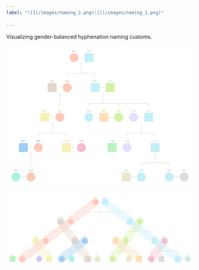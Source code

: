 ```yaml
---
label: "![](/images/naming_2.png)![](/images/naming_1.png)"

---
```

Visualizing gender-balanced hyphenation naming customs.

![](/images/naming_1-1.png)

![](/images/naming_2-1.png)
